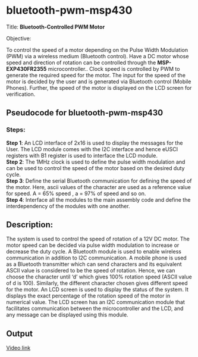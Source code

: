 # bluetooth-pwm-msp430

Title: **Bluetooth-Controlled PWM Motor**

Objective:

To control the speed of a motor depending on the Pulse Width Modulation (PWM) via a wireless medium (Bluetooth control). Have a DC motor whose speed and direction of rotation can be controlled through the **MSP-EXP430FR2355** microcontroller.. Clock speed is controlled by PWM to generate the required speed for the motor. The input for the speed of the motor is decided by the user and is generated via Bluetooth control (Mobile Phones). Further, the speed of the motor is displayed on the LCD screen for verification.


## Pseudocode for bluetooth-pwm-msp430

### Steps:

**Step 1**: An LCD interface of 2x16 is used to display the messages for the User. The LCD module comes with the I2C interface and hence eUSCI registers with B1 register is used to interface the LCD module.\
**Step 2**: The 1MHz clock is used to define the pulse width modulation and can be used to control the speed of the motor based on the desired duty cycle.\
**Step 3**: Define the serial Bluetooth communication for defining the speed of the motor. Here, ascii values of the character are used as a reference value for speed. A = 65% speed , a = 97% of speed and so on.\
**Step 4**: Interface all the modules to the main assembly code and define the interdependency of the modules with one another.



## Description:

The system is used to control the speed of rotation of a 12V DC motor. The motor speed can be decided via pulse width modulation to increase or decrease the duty cycle. A Bluetooth module is used to enable wireless communication in addition to I2C communication. A mobile phone is used as a Bluetooth transmitter which can send characters and its equivalent ASCII value is considered to be the speed of rotation. Hence, we can choose the character until ‘d’ which gives 100% rotation speed (ASCII value of d is 100). Similarly, the different character chosen gives different speed for the motor. An LCD screen is used to display the status of the system. It displays the exact percentage of the rotation speed of the motor in numerical value. The LCD screen has an I2C communication module that facilitates communication between the microcontroller and the LCD, and any message can be displayed using this module.


## Output

[Video link](https://usfedu-my.sharepoint.com/:v:/g/personal/dobariya_usf_edu/EVHSdbyUw3RKmdeLF25cI4gBVhc622EzPDILCgI8rgulWA?e=lp9uxr)